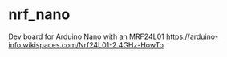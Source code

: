 # nrf_nano
Dev board for Arduino Nano with an MRF24L01
https://arduino-info.wikispaces.com/Nrf24L01-2.4GHz-HowTo
